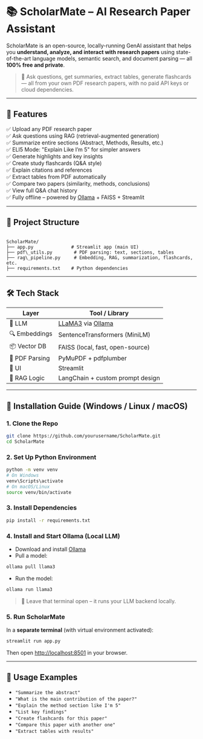 
# 📚 ScholarMate – AI Research Paper Assistant

ScholarMate is an open-source, locally-running GenAI assistant that helps you **understand, analyze, and interact with research papers** using state-of-the-art language models, semantic search, and document parsing — all **100% free and private**.

> 🧠 Ask questions, get summaries, extract tables, generate flashcards — all from your own PDF research papers, with no paid API keys or cloud dependencies.

---

## 🎯 Features

✅ Upload any PDF research paper  
✅ Ask questions using RAG (retrieval-augmented generation)  
✅ Summarize entire sections (Abstract, Methods, Results, etc.)  
✅ ELI5 Mode: "Explain Like I’m 5" for simpler answers  
✅ Generate highlights and key insights  
✅ Create study flashcards (Q&A style)  
✅ Explain citations and references  
✅ Extract tables from PDF automatically  
✅ Compare two papers (similarity, methods, conclusions)  
✅ View full Q&A chat history  
✅ Fully offline – powered by [Ollama](https://ollama.com/) + FAISS + Streamlit

---

## 🧱 Project Structure

```

ScholarMate/
├── app.py              # Streamlit app (main UI)
├── pdf\_utils.py        # PDF parsing: text, sections, tables
├── rag\_pipeline.py     # Embedding, RAG, summarization, flashcards, etc.
├── requirements.txt    # Python dependencies

````

---

## 🛠️ Tech Stack

| Layer         | Tool / Library                                      |
|---------------|-----------------------------------------------------|
| 🧠 LLM         | [LLaMA3](https://ollama.com/library/llama3) via [Ollama](https://ollama.com) |
| 🔍 Embeddings  | SentenceTransformers (MiniLM)                       |
| 📦 Vector DB   | FAISS (local, fast, open-source)                    |
| 📄 PDF Parsing | PyMuPDF + pdfplumber                                |
| 💬 UI          | Streamlit                                           |
| 🧠 RAG Logic   | LangChain + custom prompt design                    |

---

## 🚀 Installation Guide (Windows / Linux / macOS)

### 1. Clone the Repo

```bash
git clone https://github.com/yourusername/ScholarMate.git
cd ScholarMate
````

### 2. Set Up Python Environment

```bash
python -m venv venv
# On Windows
venv\Scripts\activate
# On macOS/Linux
source venv/bin/activate
```

### 3. Install Dependencies

```bash
pip install -r requirements.txt
```

### 4. Install and Start Ollama (Local LLM)

* Download and install [Ollama](https://ollama.com)
* Pull a model:

```bash
ollama pull llama3
```

* Run the model:

```bash
ollama run llama3
```

> 📝 Leave that terminal open – it runs your LLM backend locally.

### 5. Run ScholarMate

In a **separate terminal** (with virtual environment activated):

```bash
streamlit run app.py
```

Then open [http://localhost:8501](http://localhost:8501) in your browser.

---

## 🧪 Usage Examples

* `"Summarize the abstract"`
* `"What is the main contribution of the paper?"`
* `"Explain the method section like I'm 5"`
* `"List key findings"`
* `"Create flashcards for this paper"`
* `"Compare this paper with another one"`
* `"Extract tables with results"`

